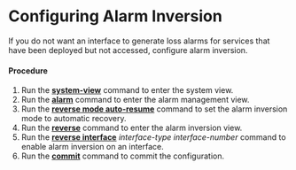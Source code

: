 Configuring Alarm Inversion
===========================

If you do not want an interface to generate loss alarms for services that have been deployed but not accessed, configure alarm inversion.

#### Procedure

1. Run the [**system-view**](cmdqueryname=system-view) command to enter the system view.
2. Run the [**alarm**](cmdqueryname=alarm) command to enter the alarm management view.
3. Run the [**reverse mode auto-resume**](cmdqueryname=reverse+mode+auto-resume) command to set the alarm inversion mode to automatic recovery.
4. Run the [**reverse**](cmdqueryname=reverse) command to enter the alarm inversion view.
5. Run the [**reverse interface**](cmdqueryname=reverse+interface) *interface-type* *interface-number* command to enable alarm inversion on an interface.
6. Run the [**commit**](cmdqueryname=commit) command to commit the configuration.